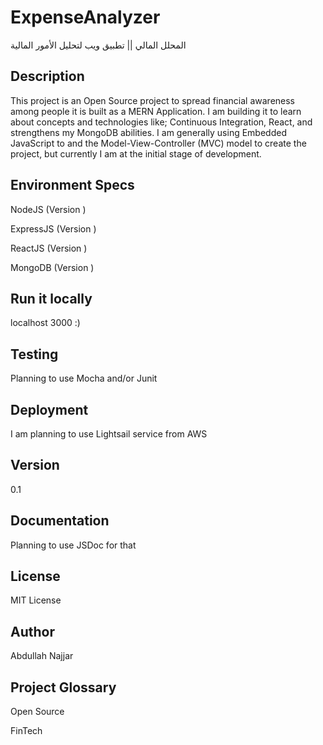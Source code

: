 # ExpenseAnalyzer
المحلل المالي || تطبيق ويب لتحليل الأمور المالية


## Description
This project is an Open Source project to spread financial awareness among people it is built as a MERN Application. I am building it to learn about concepts and technologies like; Continuous Integration, React, and strengthens my MongoDB abilities. I am generally using Embedded JavaScript to and the Model-View-Controller (MVC) model to create the project, but currently I am at the initial stage of development.

## Environment Specs
NodeJS (Version )

ExpressJS (Version )

ReactJS (Version )

MongoDB (Version )

## Run it locally
localhost 3000 :)


## Testing
Planning to use Mocha and/or Junit


## Deployment
I am planning to use Lightsail service from AWS

## Version
0.1

## Documentation
Planning to use JSDoc for that

## License
MIT License

## Author
Abdullah Najjar

## Project Glossary
Open Source

FinTech

